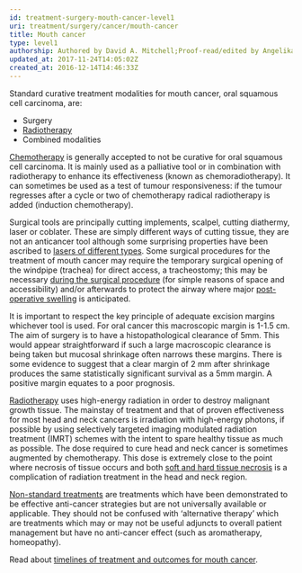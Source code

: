 ```yaml
---
id: treatment-surgery-mouth-cancer-level1
uri: treatment/surgery/cancer/mouth-cancer
title: Mouth cancer
type: level1
authorship: Authored by David A. Mitchell;Proof-read/edited by Angelika Sebald
updated_at: 2017-11-24T14:05:02Z
created_at: 2016-12-14T14:46:33Z
---
```


<p>Standard curative treatment modalities for mouth cancer, oral
    squamous cell carcinoma, are:</p>
<ul>
    <li>Surgery</li>
    <li><a href="/treatment/radiotherapy">Radiotherapy</a></li>
    <li>Combined modalities</li>
</ul>
<p><a href="/treatment/chemotherapy">Chemotherapy</a> is generally
    accepted to not be curative for oral squamous cell carcinoma.
    It is mainly used as a palliative tool or in combination
    with radiotherapy to enhance its effectiveness (known as
    chemoradiotherapy). It can sometimes be used as a test of
    tumour responsiveness: if the tumour regresses after a cycle
    or two of chemotherapy radical radiotherapy is added (induction
    chemotherapy).</p>
<p>Surgical tools are principally cutting implements, scalpel, cutting
    diathermy, laser or coblater. These are simply different
    ways of cutting tissue, they are not an anticancer tool although
    some surprising properties have been ascribed to <a href="/treatment/surgery/further-reading">lasers of different types</a>.
    Some surgical procedures for the treatment of mouth cancer
    may require the temporary surgical opening of the windpipe
    (trachea) for direct access, a tracheostomy; this may be
    necessary <a href="/treatment/surgery/anaesthesia/getting-started">during the surgical procedure</a>    (for simple reasons of space and accessibility) and/or afterwards
    to protect the airway where major <a href="/treatment/surgery/cancer/mouth-cancer/detailed">post-operative swelling</a>    is anticipated.</p>
<p>It is important to respect the key principle of adequate excision
    margins whichever tool is used. For oral cancer this macroscopic
    margin is 1-1.5 cm. The aim of surgery is to have a histopathological
    clearance of 5mm. This would appear straightforward if such
    a large macroscopic clearance is being taken but mucosal
    shrinkage often narrows these margins. There is some evidence
    to suggest that a clear margin of 2 mm after shrinkage produces
    the same statistically significant survival as a 5mm margin.
    A positive margin equates to a poor prognosis.</p>
<p><a href="/treatment/radiotherapy">Radiotherapy</a> uses high-energy
    radiation in order to destroy malignant growth tissue. The
    mainstay of treatment and that of proven effectiveness for
    most head and neck cancers is irradiation with high-energy
    photons, if possible by using selectively targeted imaging
    modulated radiation treatment (IMRT) schemes with the intent
    to spare healthy tissue as much as possible. The dose required
    to cure head and neck cancer is sometimes augmented by chemotherapy.
    This dose is extremely close to the point where necrosis
    of tissue occurs and both <a href="/diagnosis/a-z/necrosis">soft and hard tissue necrosis</a>    is a complication of radiation treatment in the head and
    neck region.</p>
<p><a href="/treatment/other">Non-standard treatments</a> are treatments
    which have been demonstrated to be effective anti-cancer
    strategies but are not universally available or applicable.
    They should not be confused with ‘alternative therapy’ which
    are treatments which may or may not be useful adjuncts to
    overall patient management but have no anti-cancer effect
    (such as aromatherapy, homeopathy).</p>
<aside>
    <p>Read about <a href="/treatment/timelines/cancer/mouth-cancer">timelines of treatment and outcomes for mouth cancer</a>.</p>
</aside>
